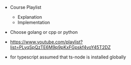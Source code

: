 - Course Playlist
    - Explanation 
    - Implementation

- Choose golang or cpp or python

- https://www.youtube.com/playlist?list=PLyqSpQzTE6M9p9pKxFGpskf4voY45T2DZ 


- for typescript assumed that ts-node is installed globally